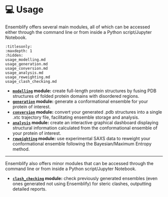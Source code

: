 # 💻 Usage

Ensemblify offers several main modules, all of which can be accessed either through the command line or from inside a Python script/Jupyter Notebook.

```{toctree}
:titlesonly:
:maxdepth: 1
:hidden:
usage_modelling.md
usage_generation.md
usage_conversion.md
usage_analysis.md
usage_reweighting.md
usage_clash_checking.md
```
- **[`modelling`](usage_modelling.md#the-modelling-module) module:** create full-length protein structures by fusing PDB structures of folded protein domains with disordered regions.
- **[`generation`](usage_generation.md#the-generation-module) module:** generate a conformational ensemble for your protein of interest.
- **[`conversion`](usage_conversion.md#the-conversion-module) module:** convert your generated .pdb structures into a single .xtc trajectory file, facilitating ensemble storage and analysis.
- **[`analysis`](usage_analysis.md#the-analysis-module) module:** create an interactive graphical dashboard displaying structural information calculated from the conformational ensemble of your protein of interest.
- **[`reweighting`](usage_reweighting.md#the-reweighting-module) module:** use experimental SAXS data to reweight your conformational ensemble following the Bayesian/Maximum Entropy method.

----

Ensemblify also offers minor modules that can be accessed through the command line or from inside a Python script/Jupyter Notebook.

- **[`clash_checking`](usage_clash_checking.md#the-clash_checking-module) module:** check previously generated ensembles (even ones generated not using Ensemblify) for steric clashes, outputting detailed reports.
